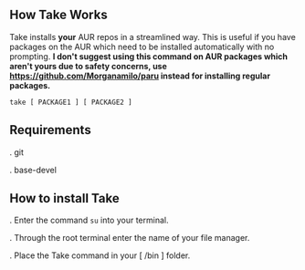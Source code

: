 ## How Take Works
Take installs **your** AUR repos in a streamlined way. This is useful if you have packages on the AUR which need to be installed automatically with no prompting. **I don't suggest using this command on AUR packages which aren't yours due to safety concerns, use https://github.com/Morganamilo/paru instead for installing regular packages.**

```
take [ PACKAGE1 ] [ PACKAGE2 ]
```

## Requirements 
. git

. base-devel

## How to install Take
. Enter the command `su` into your terminal.

. Through the root terminal enter the name of your file manager.

. Place the Take command in your [ /bin ] folder.

